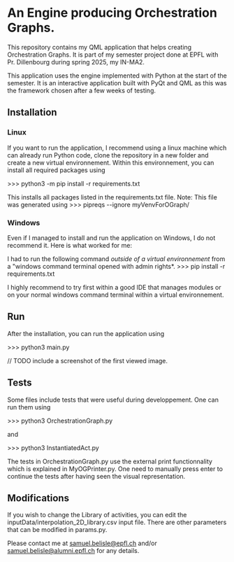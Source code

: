 # An Engine producing Orchestration Graphs.

This repository contains my QML application that helps creating Orchestration Graphs. It is part of my semester project done at EPFL with Pr. Dillenbourg during spring 2025, my IN-MA2.

This application uses the engine implemented with Python at the start of the semester. It is an interactive application built with PyQt and QML as this was the framework chosen after a few weeks of testing.

## Installation

### Linux

If you want to run the application, I recommend using a linux machine which can already run Python code, clone the repository in a new folder and create a new virtual environnement. Within this environnement, you can install all required packages using

\>>> python3 -m pip install -r requirements.txt

This installs all packages listed in the requirements.txt file. Note: This file was generated using \>>> pipreqs --ignore myVenvForOGraph/

### Windows

Even if I managed to install and run the application on Windows, I do not recommend it. Here is what worked for me:

I had to run the following command *outside of a virtual environnement* from a "windows command terminal opened with admin rights*.
\>>> pip install -r requirements.txt

I highly recommend to try first within a good IDE that manages modules or on your normal windows command terminal within a virtual environnement.

## Run

After the installation, you can run the application using

\>>> python3 main.py

// TODO include a screenshot of the first viewed image.

## Tests

Some files include tests that were useful during developpement. One can run them using

\>>> python3 OrchestrationGraph.py

and

\>>> python3 InstantiatedAct.py

The tests in OrchestrationGraph.py use the external print functionnality which is explained in MyOGPrinter.py. One need to manually press enter to continue the tests after having seen the visual representation.


## Modifications

If you wish to change the Library of activities, you can edit the inputData/interpolation_2D_library.csv input file.
There are other parameters that can be modified in params.py.


Please contact me at samuel.belisle@epfl.ch and/or samuel.belisle@alumni.epfl.ch for any details.
